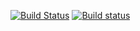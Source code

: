 [![Build Status](https://travis-ci.org/blair55/Predictions.svg?branch=master)](https://travis-ci.org/blair55/Predictions)
[![Build status](https://ci.appveyor.com/api/projects/status/b37e4tgqbfuefeln?svg=true)](https://ci.appveyor.com/project/blair55/predictions)

